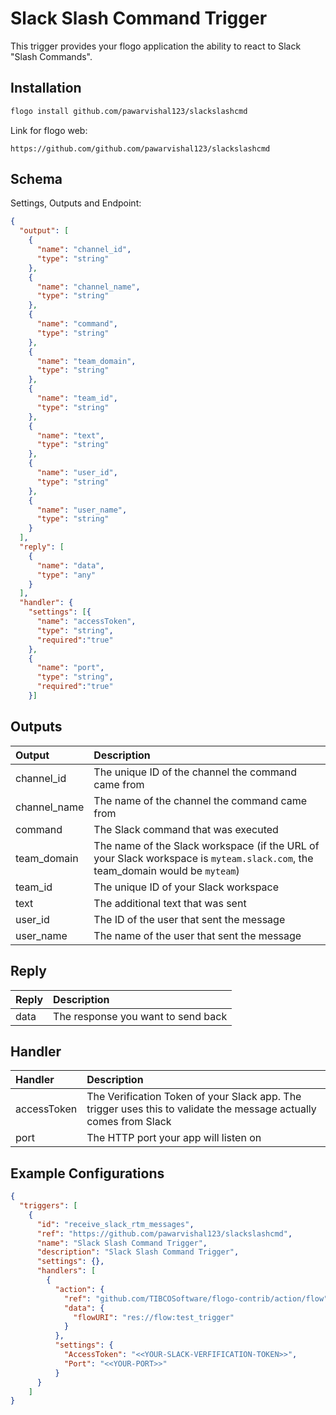 # Slack Slash Command Trigger

This trigger provides your flogo application the ability to react to Slack "Slash Commands".

## Installation

```bash
flogo install github.com/pawarvishal123/slackslashcmd
```
Link for flogo web:
```
https://github.com/github.com/pawarvishal123/slackslashcmd
```

## Schema
Settings, Outputs and Endpoint:

```json
{
  "output": [
    {
      "name": "channel_id",
      "type": "string"
    },
    {
      "name": "channel_name",
      "type": "string"
    },
    {
      "name": "command",
      "type": "string"
    },
    {
      "name": "team_domain",
      "type": "string"
    },
    {
      "name": "team_id",
      "type": "string"
    },
    {
      "name": "text",
      "type": "string"
    },
    {
      "name": "user_id",
      "type": "string"
    },
    {
      "name": "user_name",
      "type": "string"
    }
  ],
  "reply": [
    {
      "name": "data",
      "type": "any"
    }
  ],
  "handler": {
    "settings": [{
      "name": "accessToken",
      "type": "string",
	  "required":"true"
    },
    {
      "name": "port",
      "type": "string",
	  "required":"true"
    }]
```

## Outputs
| Output       | Description                                                                                                                   |
|:-------------|:------------------------------------------------------------------------------------------------------------------------------|
| channel_id   | The unique ID of the channel the command came from                                                                            |
| channel_name | The name of the channel the command came from                                                                                 |
| command      | The Slack command that was executed                                                                                           |
| team_domain  | The name of the Slack workspace (if the URL of your Slack workspace is `myteam.slack.com`, the team_domain would be `myteam`) |
| team_id      | The unique ID of your Slack workspace                                                                                         |
| text         | The additional text that was sent                                                                                             |
| user_id      | The ID of the user that sent the message                                                                                      |
| user_name    | The name of the user that sent the message                                                                                    |

## Reply
| Reply | Description                        |
|:------|:-----------------------------------|
| data  | The response you want to send back |

## Handler
| Handler     | Description                                                                                                       |
|:------------|:------------------------------------------------------------------------------------------------------------------|
| accessToken | The Verification Token of your Slack app. The trigger uses this to validate the message actually comes from Slack |
| port        | The HTTP port your app will listen on                                                                             |

## Example Configurations
```json
{
  "triggers": [
    {
      "id": "receive_slack_rtm_messages",
      "ref": "https://github.com/pawarvishal123/slackslashcmd",
      "name": "Slack Slash Command Trigger",
      "description": "Slack Slash Command Trigger",
      "settings": {},
      "handlers": [
        {
          "action": {
            "ref": "github.com/TIBCOSoftware/flogo-contrib/action/flow",
            "data": {
              "flowURI": "res://flow:test_trigger"
            }
          },
          "settings": {
            "AccessToken": "<<YOUR-SLACK-VERFIFICATION-TOKEN>>",
            "Port": "<<YOUR-PORT>>"
          }
      }
    ]
}
```
